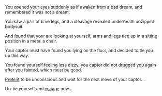 You opened your eyes suddenly as if awaken from a bad dream, and remembered it was not a dream.

You saw a pair of bare legs, and a cleavage revealed underneath unzipped bodysuit.

And found that your are looking at yourself, arms and legs tied up in a sitting position in a metal a chair.

Your captor must have found you lying on the floor, and decided to tie you up this way.

You found yourself feeling less dizzy, you captor did not drugged you again after you fainted, which must be good.

[Pretent](../fake/fake.md) to be unconscious and wait for the next move of your captor...

Un-tie yourself and [escape](../escape/escape.md) now...
